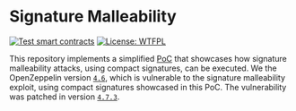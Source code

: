 # Signature Malleability

[![Test smart contracts](https://github.com/pcaversaccio/malleable-signatures/actions/workflows/test.yml/badge.svg)](https://github.com/pcaversaccio/malleable-signatures/actions/workflows/test.yml)
[![License: WTFPL](https://img.shields.io/badge/License-WTFPL-blue.svg)](http://www.wtfpl.net/about)

This repository implements a simplified [PoC](./test/SignatureMalleability.t.sol) that showcases how signature malleability attacks, using compact signatures, can be executed. We the OpenZeppelin version [`4.6`](https://github.com/OpenZeppelin/openzeppelin-contracts/tree/release-v4.6), which is vulnerable to the signature malleability exploit, using compact signatures showcased in this PoC. The vulnerability was patched in version [`4.7.3`](https://github.com/OpenZeppelin/openzeppelin-contracts/releases/tag/v4.7.3).
